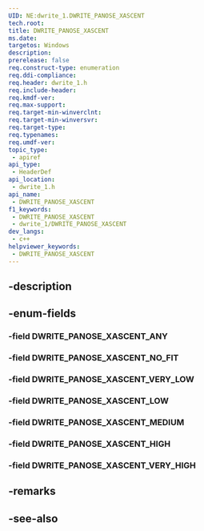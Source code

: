 ```yaml
---
UID: NE:dwrite_1.DWRITE_PANOSE_XASCENT
tech.root: 
title: DWRITE_PANOSE_XASCENT
ms.date: 
targetos: Windows
description: 
prerelease: false
req.construct-type: enumeration
req.ddi-compliance: 
req.header: dwrite_1.h
req.include-header: 
req.kmdf-ver: 
req.max-support: 
req.target-min-winverclnt: 
req.target-min-winversvr: 
req.target-type: 
req.typenames: 
req.umdf-ver: 
topic_type:
 - apiref
api_type:
 - HeaderDef
api_location:
 - dwrite_1.h
api_name:
 - DWRITE_PANOSE_XASCENT
f1_keywords:
 - DWRITE_PANOSE_XASCENT
 - dwrite_1/DWRITE_PANOSE_XASCENT
dev_langs:
 - c++
helpviewer_keywords:
 - DWRITE_PANOSE_XASCENT
---
```


## -description

## -enum-fields

### -field DWRITE_PANOSE_XASCENT_ANY

### -field DWRITE_PANOSE_XASCENT_NO_FIT

### -field DWRITE_PANOSE_XASCENT_VERY_LOW

### -field DWRITE_PANOSE_XASCENT_LOW

### -field DWRITE_PANOSE_XASCENT_MEDIUM

### -field DWRITE_PANOSE_XASCENT_HIGH

### -field DWRITE_PANOSE_XASCENT_VERY_HIGH

## -remarks

## -see-also


